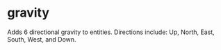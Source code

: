 # gravity
Adds 6 directional gravity to entities. Directions include: Up, North, East, South, West, and Down.
